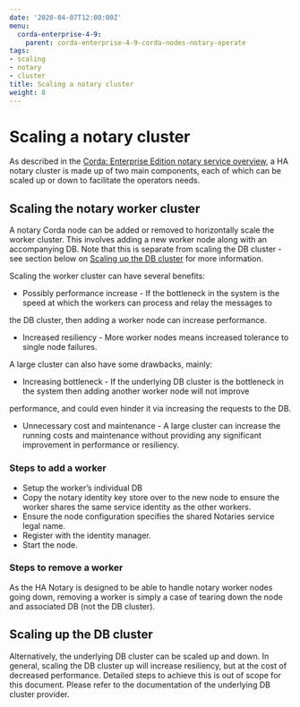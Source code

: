 ```yaml
---
date: '2020-04-07T12:00:00Z'
menu:
  corda-enterprise-4-9:
    parent: corda-enterprise-4-9-corda-nodes-notary-operate
tags:
- scaling
- notary
- cluster
title: Scaling a notary cluster
weight: 8
---
```



# Scaling a notary cluster

As described in the [Corda: Enterprise Edition  notary service overview](ha-notary-service-overview.md), a HA notary cluster is made up of two main components, each of which can be scaled
up or down to facilitate the operators needs.


## Scaling the notary worker cluster

A notary Corda node can be added or removed to horizontally scale the worker cluster. This involves adding a new worker node along with an
accompanying DB. Note that this is separate from scaling the DB cluster - see section below on [Scaling up the DB cluster](#scaling-up-the-db-cluster) for more
information.

Scaling the worker cluster can have several benefits:
* Possibly performance increase - If the bottleneck in the system is the speed at which the workers can process and relay the messages to


the DB cluster, then adding a worker node can increase performance.



* Increased resiliency - More worker nodes means increased tolerance to single node failures.

A large cluster can also have some drawbacks, mainly:
* Increasing bottleneck - If the underlying DB cluster is the bottleneck in the system then adding another worker node will not improve


performance, and could even hinder it via increasing the requests to the DB.



* Unnecessary cost and maintenance - A large cluster can increase the running costs and maintenance without providing any significant
improvement in performance or resiliency.


### Steps to add a worker


* Setup the worker’s individual DB
* Copy the notary identity key store over to the new node to ensure the worker shares the same service identity as the other workers.
* Ensure the node configuration specifies the shared Notaries service legal name.
* Register with the identity manager.
* Start the node.


### Steps to remove a worker

As the HA Notary is designed to be able to handle notary worker nodes going down, removing a worker is simply a case of tearing down the
node and associated DB (not the DB cluster).


## Scaling up the DB cluster

Alternatively, the underlying DB cluster can be scaled up and down. In general, scaling the DB cluster up will increase resiliency, but at
the cost of decreased performance. Detailed steps to achieve this is out of scope for this document. Please refer to the documentation of
the underlying DB cluster provider.

